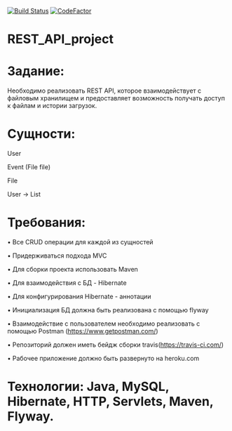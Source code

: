 [![Build Status](https://app.travis-ci.com/yhtyyar/REST_API_project.svg?branch=master)](https://app.travis-ci.com/yhtyyar/REST_API_project)
<a href="https://www.codefactor.io/repository/github/yhtyyar/rest_api_project"><img src="https://www.codefactor.io/repository/github/yhtyyar/rest_api_project/badge" alt="CodeFactor" /></a>


# REST_API_project

# Задание:

Необходимо реализовать REST API, которое взаимодействует с файловым хранилищем и предоставляет возможность получать доступ к файлам и истории загрузок.

# Сущности:

User

Event (File file)

File

User -> List<Events>


# Требования:

•	Все CRUD операции для каждой из сущностей

•	Придерживаться подхода MVC

•	Для сборки проекта использовать Maven

•	Для взаимодействия с БД - Hibernate

•	Для конфигурирования Hibernate - аннотации

•	Инициализация БД должна быть реализована с помощью flyway

•	Взаимодействие с пользователем необходимо реализовать с помощью Postman (https://www.getpostman.com/)

•	Репозиторий должен иметь бейдж сборки travis(https://travis-ci.com/)

•	Рабочее приложение должно быть развернуто на heroku.com


# Технологии: Java, MySQL, Hibernate, HTTP, Servlets, Maven, Flyway.




